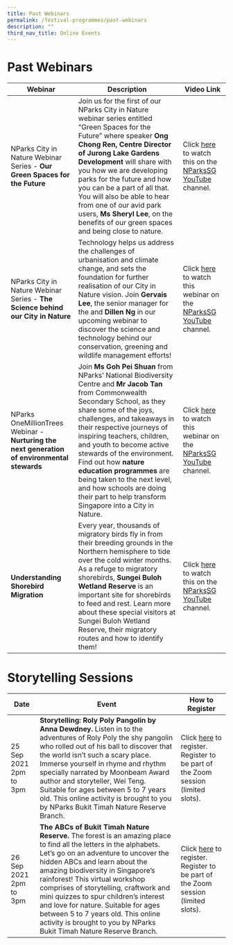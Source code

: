 ```yaml
---
title: Past Webinars
permalink: /festival-programmes/past-webinars
description: ""
third_nav_title: Online Events
---
```

# **Past Webinars**


| Webinar | Description | Video Link |
| -------- | -------- | -------- |
| NParks City in Nature Webinar Series - **Our Green Spaces for the Future** | Join us for the first of our NParks City in Nature webinar series entitled “Green Spaces for the Future” where speaker **Ong Chong Ren, Centre Director of Jurong Lake Gardens Development** will share with you how we are developing parks for the future and how you can be a part of all that. You will also be able to hear from one of our avid park users, **Ms Sheryl Lee**, on the benefits of our green spaces and being close to nature.|Click [here](https://go.gov.sg/nparksgsfcin) to watch this on the [NParksSG YouTube](https://www.youtube.com/nparkssg) channel.
| NParks City in Nature Webinar Series - **The Science behind our City in Nature** | Technology helps us address the challenges of urbanisation and climate change, and sets the foundation for further realisation of our City in Nature vision. Join **Gervais Lee**, the senior manager for the  and **Dillen Ng** in our upcoming webinar to discover the science and technology behind our conservation, greening and wildlife management efforts! |Click [here](https://go.gov.sg/nparkssciencecin) to watch this webinar on the [NParksSG YouTube](https://www.youtube.com/nparkssg) channel.|
| NParks OneMillionTrees Webinar - **Nurturing the next generation of environmental stewards**    | Join **Ms Goh Pei Shuan** from NParks’ National Biodiversity Centre and **Mr Jacob Tan** from Commonwealth Secondary School, as they share some of the joys, challenges, and takeaways in their respective journeys of inspiring teachers, children, and youth to become active stewards of the environment. Find out how **nature education programmes** are being taken to the next level, and how schools are doing their part to help transform Singapore into a City in Nature.     | Click [here](https://go.gov.sg/nparksgsfcin) to watch this webinar on the [NParksSG YouTube](https://www.youtube.com/nparkssg) channel.    |
|**Understanding Shorebird Migration**|Every year, thousands of migratory birds fly in from their breeding grounds in the Northern hemisphere to tide over the cold winter months. As a refuge to migratory shorebirds, **Sungei Buloh Wetland Reserve** is an important site for shorebirds to feed and rest. Learn more about these special visitors at Sungei Buloh Wetland Reserve, their migratory routes and how to identify them!|Click [here](https://go.gov.sg/nparksshorebirdanimation) to watch this on the [NParksSG YouTube](https://www.youtube.com/nparkssg) channel.


# **Storytelling Sessions**


| Date | Event | How to Register |
| -------- | -------- | -------- |
| 25 Sep 2021 2pm to 3pm     | **Storytelling: Roly Poly Pangolin by Anna Dewdney.** Listen in to the adventures of Roly Poly the shy pangolin who rolled out of his ball to discover that the world isn’t such a scary place. Immerse yourself in rhyme and rhythm specially narrated by Moonbeam Award author and storyteller, Wei Teng. Suitable for ages between 5 to 7 years old. This online activity is brought to you by NParks Bukit Timah Nature Reserve Branch.     | Click [here](https://go.gov.sg/cnfob) to register. Register to be part of the Zoom session (limited slots).     | 
26 Sep 2021 2pm to 3pm | **The ABCs of Bukit Timah Nature Reserve.** The forest is an amazing place to find all the letters in the alphabets. Let’s go on an adventure to uncover the hidden ABCs and learn about the amazing biodiversity in Singapore’s rainforest! This virtual workshop comprises of storytelling, craftwork and mini quizzes to spur children’s interest and love for nature. Suitable for ages between 5 to 7 years old. This online activity is brought to you by NParks Bukit Timah Nature Reserve Branch. | Click [here](https://go.gov.sg/cnfob) to register. Register to be part of the Zoom session (limited slots).     |